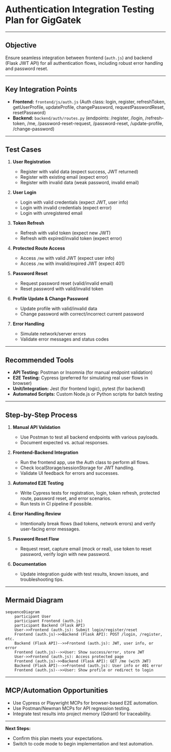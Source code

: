 # Authentication Integration Testing Plan for GigGatek

---

## Objective

Ensure seamless integration between frontend (`auth.js`) and backend (Flask JWT API) for all authentication flows, including robust error handling and password reset.

---

## Key Integration Points

- **Frontend:** `frontend/js/auth.js` (Auth class: login, register, refreshToken, getUserProfile, updateProfile, changePassword, requestPasswordReset, resetPassword)
- **Backend:** `backend/auth/routes.py` (endpoints: /register, /login, /refresh-token, /me, /password-reset-request, /password-reset, /update-profile, /change-password)

---

## Test Cases

1. **User Registration**
   - Register with valid data (expect success, JWT returned)
   - Register with existing email (expect error)
   - Register with invalid data (weak password, invalid email)

2. **User Login**
   - Login with valid credentials (expect JWT, user info)
   - Login with invalid credentials (expect error)
   - Login with unregistered email

3. **Token Refresh**
   - Refresh with valid token (expect new JWT)
   - Refresh with expired/invalid token (expect error)

4. **Protected Route Access**
   - Access `/me` with valid JWT (expect user info)
   - Access `/me` with invalid/expired JWT (expect 401)

5. **Password Reset**
   - Request password reset (valid/invalid email)
   - Reset password with valid/invalid token

6. **Profile Update & Change Password**
   - Update profile with valid/invalid data
   - Change password with correct/incorrect current password

7. **Error Handling**
   - Simulate network/server errors
   - Validate error messages and status codes

---

## Recommended Tools

- **API Testing:** Postman or Insomnia (for manual endpoint validation)
- **E2E Testing:** Cypress (preferred for simulating real user flows in browser)
- **Unit/Integration:** Jest (for frontend logic), pytest (for backend)
- **Automated Scripts:** Custom Node.js or Python scripts for batch testing

---

## Step-by-Step Process

1. **Manual API Validation**
   - Use Postman to test all backend endpoints with various payloads.
   - Document expected vs. actual responses.

2. **Frontend-Backend Integration**
   - Run the frontend app, use the Auth class to perform all flows.
   - Check localStorage/sessionStorage for JWT handling.
   - Validate UI feedback for errors and successes.

3. **Automated E2E Testing**
   - Write Cypress tests for registration, login, token refresh, protected route, password reset, and error scenarios.
   - Run tests in CI pipeline if possible.

4. **Error Handling Review**
   - Intentionally break flows (bad tokens, network errors) and verify user-facing error messages.

5. **Password Reset Flow**
   - Request reset, capture email (mock or real), use token to reset password, verify login with new password.

6. **Documentation**
   - Update integration guide with test results, known issues, and troubleshooting tips.

---

## Mermaid Diagram

```mermaid
sequenceDiagram
    participant User
    participant Frontend (auth.js)
    participant Backend (Flask API)
    User->>Frontend (auth.js): Submit login/register/reset
    Frontend (auth.js)->>Backend (Flask API): POST /login, /register, etc.
    Backend (Flask API)-->>Frontend (auth.js): JWT, user info, or error
    Frontend (auth.js)-->>User: Show success/error, store JWT
    User->>Frontend (auth.js): Access protected page
    Frontend (auth.js)->>Backend (Flask API): GET /me (with JWT)
    Backend (Flask API)-->>Frontend (auth.js): User info or 401 error
    Frontend (auth.js)-->>User: Show profile or redirect to login
```

---

## MCP/Automation Opportunities

- Use Cypress or Playwright MCPs for browser-based E2E automation.
- Use Postman/Newman MCPs for API regression testing.
- Integrate test results into project memory (Qdrant) for traceability.

---

**Next Steps:**  
- Confirm this plan meets your expectations.
- Switch to code mode to begin implementation and test automation.